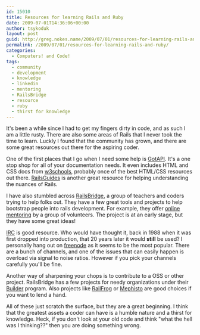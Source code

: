 ```yaml
---
id: 15010
title: Resources for learning Rails and Ruby
date: 2009-07-01T14:36:06+00:00
author: tsykoduk
layout: post
guid: http://greg.nokes.name/2009/07/01/resources-for-learning-rails-and-ruby/
permalink: /2009/07/01/resources-for-learning-rails-and-ruby/
categories:
  - Computers! and Code!
tags:
  - community
  - development
  - knowledge
  - linkedin
  - mentoring
  - RailsBridge
  - resource
  - ruby
  - thirst for knowledge
---
```

It's been a while since I had to get my fingers dirty in code, and as such I am a little rusty. There are also some areas of Rails that I never took the time to learn. Luckly I found that the community has grown, and there are some great resources out there for the aspiring coder.

<!--more-->
One of the first places that I go when I need some help is <a href="http://www.gotapi.com">GotAPI</a>. It's a one stop shop for all of your documentation needs. It even includes HTML and CSS docs from <a href="w3schools.com">w3schools</a>, probably once of the best HTML/CSS resources out there. <a href="http://guides.rubyonrails.org/">RailsGuides</a> is another great resource for helping understanding the nuances of Rails.

I have also stumbled across <a href="http://railsbridge.org/">RailsBridge</a>, a group of teachers and coders trying to help folks out. They have a few great tools and projects to help bootstrap people into rails development. For example, they offer <a href="http://www.railsmentors.org/">online mentoring</a> by a group of volunteers. The project is at an early stage, but they have some great ideas!

<a href="http://en.wikipedia.org/wiki/Internet_Relay_Chat">IRC</a> is good resource. Who would have thought it, back in 1988 when it was first dropped into production, that 20 years later it would  <strong>still</strong> be used? I personally hang out on <a href="http://freenode.net/">freenode</a> as it seems to be the most popular. There are a bunch of channels, and one of the issues that can easily happen is overload via signal to noise ratios. However if you pick your channels carefully you'll be fine.

Another way of sharpening your chops is to contribute to a OSS or other project. RailsBridge has a few projects for needy organizations under their <a href="http://builders.railsbridge.org/">Builder</a> program. Also projects like <a href="http://railfrog.com/">RailFrog</a> or <a href="http://github.com/emk/mephisto/tree/master">Mephisto</a> are good choices if you want to lend a hand.

All of these just scratch the surface, but they are a great beginning. I think that the greatest assets a coder can have is a humble nature and a thirst for knowledge. Heck, if you don't look at your old code and think "what the hell was I thinking??" then you are doing something wrong.